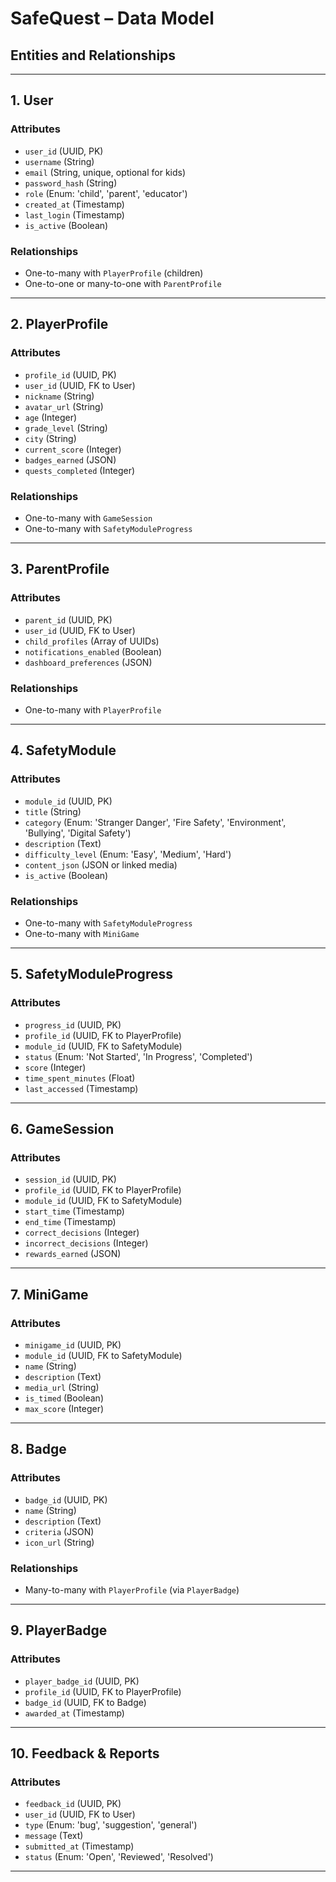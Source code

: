 # SafeQuest – Data Model

## Entities and Relationships

---

## 1. User

### Attributes
- `user_id` (UUID, PK)
- `username` (String)
- `email` (String, unique, optional for kids)
- `password_hash` (String)
- `role` (Enum: 'child', 'parent', 'educator')
- `created_at` (Timestamp)
- `last_login` (Timestamp)
- `is_active` (Boolean)

### Relationships
- One-to-many with `PlayerProfile` (children)
- One-to-one or many-to-one with `ParentProfile`

---

## 2. PlayerProfile

### Attributes
- `profile_id` (UUID, PK)
- `user_id` (UUID, FK to User)
- `nickname` (String)
- `avatar_url` (String)
- `age` (Integer)
- `grade_level` (String)
- `city` (String)
- `current_score` (Integer)
- `badges_earned` (JSON)
- `quests_completed` (Integer)

### Relationships
- One-to-many with `GameSession`
- One-to-many with `SafetyModuleProgress`

---

## 3. ParentProfile

### Attributes
- `parent_id` (UUID, PK)
- `user_id` (UUID, FK to User)
- `child_profiles` (Array of UUIDs)
- `notifications_enabled` (Boolean)
- `dashboard_preferences` (JSON)

### Relationships
- One-to-many with `PlayerProfile`

---

## 4. SafetyModule

### Attributes
- `module_id` (UUID, PK)
- `title` (String)
- `category` (Enum: 'Stranger Danger', 'Fire Safety', 'Environment', 'Bullying', 'Digital Safety')
- `description` (Text)
- `difficulty_level` (Enum: 'Easy', 'Medium', 'Hard')
- `content_json` (JSON or linked media)
- `is_active` (Boolean)

### Relationships
- One-to-many with `SafetyModuleProgress`
- One-to-many with `MiniGame`

---

## 5. SafetyModuleProgress

### Attributes
- `progress_id` (UUID, PK)
- `profile_id` (UUID, FK to PlayerProfile)
- `module_id` (UUID, FK to SafetyModule)
- `status` (Enum: 'Not Started', 'In Progress', 'Completed')
- `score` (Integer)
- `time_spent_minutes` (Float)
- `last_accessed` (Timestamp)

---

## 6. GameSession

### Attributes
- `session_id` (UUID, PK)
- `profile_id` (UUID, FK to PlayerProfile)
- `module_id` (UUID, FK to SafetyModule)
- `start_time` (Timestamp)
- `end_time` (Timestamp)
- `correct_decisions` (Integer)
- `incorrect_decisions` (Integer)
- `rewards_earned` (JSON)

---

## 7. MiniGame

### Attributes
- `minigame_id` (UUID, PK)
- `module_id` (UUID, FK to SafetyModule)
- `name` (String)
- `description` (Text)
- `media_url` (String)
- `is_timed` (Boolean)
- `max_score` (Integer)

---

## 8. Badge

### Attributes
- `badge_id` (UUID, PK)
- `name` (String)
- `description` (Text)
- `criteria` (JSON)
- `icon_url` (String)

### Relationships
- Many-to-many with `PlayerProfile` (via `PlayerBadge`)

---

## 9. PlayerBadge

### Attributes
- `player_badge_id` (UUID, PK)
- `profile_id` (UUID, FK to PlayerProfile)
- `badge_id` (UUID, FK to Badge)
- `awarded_at` (Timestamp)

---

## 10. Feedback & Reports

### Attributes
- `feedback_id` (UUID, PK)
- `user_id` (UUID, FK to User)
- `type` (Enum: 'bug', 'suggestion', 'general')
- `message` (Text)
- `submitted_at` (Timestamp)
- `status` (Enum: 'Open', 'Reviewed', 'Resolved')

---
